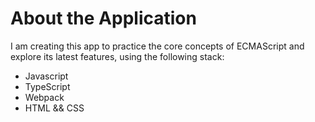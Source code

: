 # About the Application

I am creating this app to practice the core concepts of ECMAScript and explore its latest features, using the following stack:

- Javascript
- TypeScript
- Webpack
- HTML && CSS
